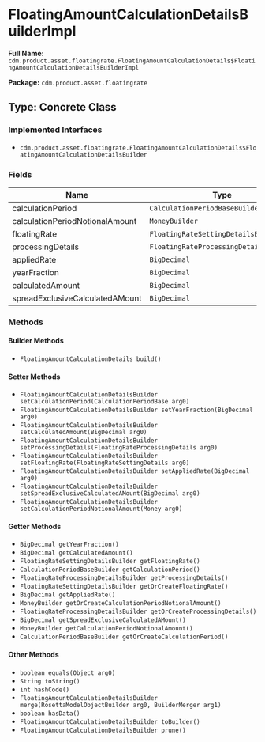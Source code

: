 # FloatingAmountCalculationDetailsBuilderImpl

**Full Name:** `cdm.product.asset.floatingrate.FloatingAmountCalculationDetails$FloatingAmountCalculationDetailsBuilderImpl`

**Package:** `cdm.product.asset.floatingrate`

## Type: Concrete Class

### Implemented Interfaces

- `cdm.product.asset.floatingrate.FloatingAmountCalculationDetails$FloatingAmountCalculationDetailsBuilder`

### Fields

| Name | Type | Description |
|------|------|-------------|
| calculationPeriod | `CalculationPeriodBaseBuilder` |  |
| calculationPeriodNotionalAmount | `MoneyBuilder` |  |
| floatingRate | `FloatingRateSettingDetailsBuilder` |  |
| processingDetails | `FloatingRateProcessingDetailsBuilder` |  |
| appliedRate | `BigDecimal` |  |
| yearFraction | `BigDecimal` |  |
| calculatedAmount | `BigDecimal` |  |
| spreadExclusiveCalculatedAMount | `BigDecimal` |  |

### Methods

#### Builder Methods

- `FloatingAmountCalculationDetails build()`

#### Setter Methods

- `FloatingAmountCalculationDetailsBuilder setCalculationPeriod(CalculationPeriodBase arg0)`
- `FloatingAmountCalculationDetailsBuilder setYearFraction(BigDecimal arg0)`
- `FloatingAmountCalculationDetailsBuilder setCalculatedAmount(BigDecimal arg0)`
- `FloatingAmountCalculationDetailsBuilder setProcessingDetails(FloatingRateProcessingDetails arg0)`
- `FloatingAmountCalculationDetailsBuilder setFloatingRate(FloatingRateSettingDetails arg0)`
- `FloatingAmountCalculationDetailsBuilder setAppliedRate(BigDecimal arg0)`
- `FloatingAmountCalculationDetailsBuilder setSpreadExclusiveCalculatedAMount(BigDecimal arg0)`
- `FloatingAmountCalculationDetailsBuilder setCalculationPeriodNotionalAmount(Money arg0)`

#### Getter Methods

- `BigDecimal getYearFraction()`
- `BigDecimal getCalculatedAmount()`
- `FloatingRateSettingDetailsBuilder getFloatingRate()`
- `CalculationPeriodBaseBuilder getCalculationPeriod()`
- `FloatingRateProcessingDetailsBuilder getProcessingDetails()`
- `FloatingRateSettingDetailsBuilder getOrCreateFloatingRate()`
- `BigDecimal getAppliedRate()`
- `MoneyBuilder getOrCreateCalculationPeriodNotionalAmount()`
- `FloatingRateProcessingDetailsBuilder getOrCreateProcessingDetails()`
- `BigDecimal getSpreadExclusiveCalculatedAMount()`
- `MoneyBuilder getCalculationPeriodNotionalAmount()`
- `CalculationPeriodBaseBuilder getOrCreateCalculationPeriod()`

#### Other Methods

- `boolean equals(Object arg0)`
- `String toString()`
- `int hashCode()`
- `FloatingAmountCalculationDetailsBuilder merge(RosettaModelObjectBuilder arg0, BuilderMerger arg1)`
- `boolean hasData()`
- `FloatingAmountCalculationDetailsBuilder toBuilder()`
- `FloatingAmountCalculationDetailsBuilder prune()`

